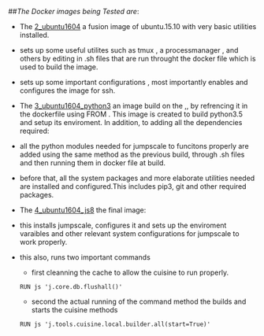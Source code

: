 ##*The Docker images being Tested are*:

- The  [2_ubuntu1604](https://github.com/Jumpscale/dockers/tree/build_test/js8/x86_64/2_ubuntu1604) a fusion image of ubuntu.15.10 with very basic utilities installed.

 - sets up some useful utilites such as tmux , a processmanager , and others by editing 
 in .sh files that are run throught the docker file which is used to build the image. 

 - sets up some important configurations , most importantly enables and configures the image 
 for ssh.

- The [3_ubuntu1604_python3](https://github.com/Jumpscale/dockers/tree/build_test/js8/x86_64/3_ubuntu1604_python3) an image build on the ,, by refrencing it in the dockerfile using FROM <imagename>. 
This image is created to build python3.5 and setup its enviroment. In addition, to adding all the 
dependencies required:

 - all the python modules needed for jumpscale to funcitons properly are added using
 the same method as the previous build, through .sh files  and then running them in docker file
 at build.

 - before that, all the system packages and more elaborate utilities needed are installed 
 and configured.This includes pip3, git and other required packages.

- The [4_ubuntu1604_js8](https://github.com/Jumpscale/dockers/tree/build_test/js8/x86_64/4_ubuntu1604_js8) the final image:

 - this installs jumpscale, configures it and sets up the enviroment varaibles and other relevant 
 system configurations for jumpscale to work properly. 

 - this also, runs two important commands
    - first cleanning the cache to allow the cuisine to run properly.
    ```
    RUN js 'j.core.db.flushall()'
    ``` 
    - second the actual running of the command method the builds and starts the cuisine methods 
    ```
    RUN js 'j.tools.cuisine.local.builder.all(start=True)'
    ```

```

```
